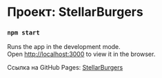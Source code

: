 # Проект: StellarBurgers

### `npm start`

Runs the app in the development mode.\
Open [http://localhost:3000](http://localhost:3000) to view it in the browser.

Ссылка на GitHub Pages: [StellarBurgers](https://kirill-karpachev.github.io/react-burger/)
